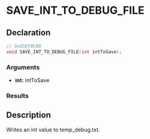# SAVE_INT_TO_DEBUG_FILE

## Declaration
```cpp
// 0x65EF0CB8
void SAVE_INT_TO_DEBUG_FILE(int intToSave);
```

### Arguments
- **int:** intToSave

### Results

## Description
Writes an int value to temp_debug.txt.